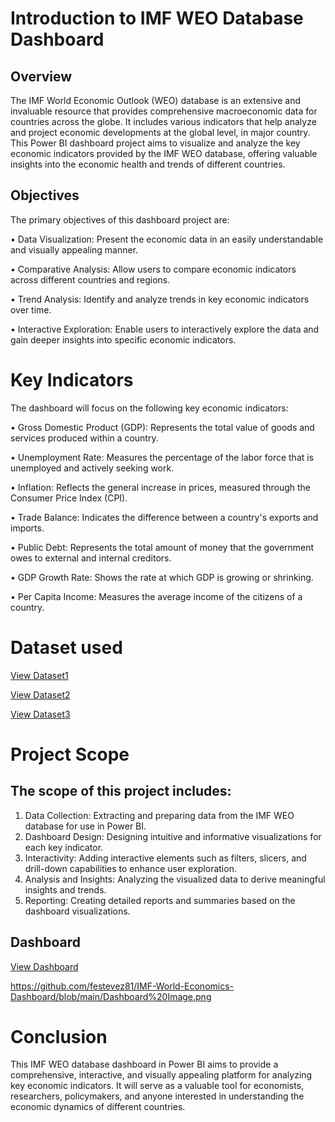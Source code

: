 # Introduction to IMF WEO Database Dashboard
## Overview

The IMF World Economic Outlook (WEO) database is an extensive and invaluable resource that provides comprehensive macroeconomic data for countries across the globe. It includes various indicators that help analyze and project economic developments at the global level, in major country. This Power BI dashboard project aims to visualize and analyze the key economic indicators provided by the IMF WEO database, offering valuable insights into the economic health and trends of different countries.

## Objectives

The primary objectives of this dashboard project are:

•	Data Visualization: Present the economic data in an easily understandable and visually appealing manner.

•	Comparative Analysis: Allow users to compare economic indicators across different countries and regions.

•	Trend Analysis: Identify and analyze trends in key economic indicators over time.

•	Interactive Exploration: Enable users to interactively explore the data and gain deeper insights into specific economic indicators.

# Key Indicators

The dashboard will focus on the following key economic indicators:

•	Gross Domestic Product (GDP): Represents the total value of goods and services produced within a country.

•	Unemployment Rate: Measures the percentage of the labor force that is unemployed and actively seeking work.

•	Inflation: Reflects the general increase in prices, measured through the Consumer Price Index (CPI).

•	Trade Balance: Indicates the difference between a country's exports and imports.

•	Public Debt: Represents the total amount of money that the government owes to external and internal creditors.

•	GDP Growth Rate: Shows the rate at which GDP is growing or shrinking.

•	Per Capita Income: Measures the average income of the citizens of a country.

# Dataset used

<a href="https://github.com/festevez81/IMF-World-Economics-Dashboard/blob/main/IMF%20WORLD%20DATA.xlsm">View Dataset1</a>

<a href="https://github.com/festevez81/IMF-World-Economics-Dashboard/blob/main/WEO_Data.xls">View Dataset2</a>

<a href="https://github.com/festevez81/IMF-World-Economics-Dashboard/blob/main/WORLD%20GDP%20USD.xlsm">View Dataset3</a>

# Project Scope
## The scope of this project includes:

1.	Data Collection: Extracting and preparing data from the IMF WEO database for use in Power BI.
2.	Dashboard Design: Designing intuitive and informative visualizations for each key indicator.
3.	Interactivity: Adding interactive elements such as filters, slicers, and drill-down capabilities to enhance user exploration.
4.	Analysis and Insights: Analyzing the visualized data to derive meaningful insights and trends.
5.	Reporting: Creating detailed reports and summaries based on the dashboard visualizations.

## Dashboard 

<a href="https://github.com/festevez81/IMF-World-Economics-Dashboard/blob/main/IMF%20WORLD%20DATA.pbix">View Dashboard</a>

https://github.com/festevez81/IMF-World-Economics-Dashboard/blob/main/Dashboard%20Image.png

# Conclusion
This IMF WEO database dashboard in Power BI aims to provide a comprehensive, interactive, and visually appealing platform for analyzing key economic indicators. It will serve as a valuable tool for economists, researchers, policymakers, and anyone interested in understanding the economic dynamics of different countries.



